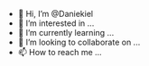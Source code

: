 - 👋 Hi, I’m @Daniekiel
- 👀 I’m interested in ...
- 🌱 I’m currently learning ...
- 💞️ I’m looking to collaborate on ...
- 📫 How to reach me ...

<!---
Daniekiel/Daniekiel is a ✨ special ✨ repository because its `README.md` (this file) appears on your GitHub profile.
You can click the Preview link to take a look at your changes.
--->
